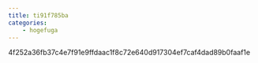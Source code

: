 ```yaml
---
title: ti91f785ba
categories:
    - hogefuga
---
```

4f252a36fb37c4e7f91e9ffdaac1f8c72e640d917304ef7caf4dad89b0faaf1e
